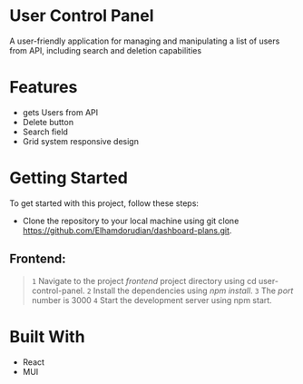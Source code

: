# User Control Panel
A user-friendly application for managing and manipulating a list of users from API, including search and deletion capabilities


# Features
* gets Users from API
* Delete button
* Search field
* Grid system responsive design

# Getting Started
To get started with this project, follow these steps:

* Clone the repository to your local machine using git clone https://github.com/Elhamdorudian/dashboard-plans.git.

## Frontend:
> `1` Navigate to the project _frontend_ project directory using cd user-control-panel.
> `2` Install the dependencies using _npm install_.
> `3` The _port_ number is 3000
> `4` Start the development server using npm start.


# Built With
* React
* MUI